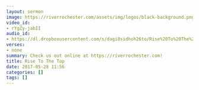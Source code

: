 ```yaml
---
layout: sermon
image: https://riverrochester.com/assets/img/logos/black-background.png
video_id:
- rYgZy-jabII
audio_id:
- https://dl.dropboxusercontent.com/s/dagi8sidhoh26to/Rise%20To%20The%20Top.mp3?dl=0
verses:
- none
summary: Check us out online at https://riverrochester.com!
title: Rise To The Top
date: 2017-05-28 11:56
categories: []
tags: []
---
```

